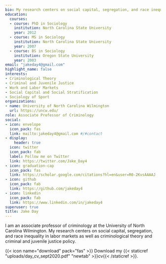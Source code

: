 ```yaml
---
bio: My research centers on social capital, segregation, and race inequality in labor markets as well as criminological theory and criminal and juvenile justice policy.
education:
  courses:
  - course: PhD in Sociology
    institution: North Carolina State University
    year: 2012
  - course: MS in Sociology
    institution: North Carolina State University
    year: 2007
  - course: BS in Sociology
    institution: Oregon State University
    year: 2003
email: "jakeday4@gmail.com"
highlight_name: false
interests:
- Criminological Theory
- Criminal and Juvenile Justice
- Work and Labor Markets 
- Social Capital and Social Stratification
- Sociology of Sport
organizations:
- name: University of North Carolina Wilmington
  url: https://uncw.edu/
role: Associate Professor of Criminology
social:
- icon: envelope
  icon_pack: fas
  link: mailto:jakeday4@gmail.com #/#contact
- display:
    header: true
  icon: twitter
  icon_pack: fab
  label: Follow me on Twitter
  link: https://twitter.com/Jake_Day4
- icon: graduation-cap
  icon_pack: fas
  link: https://scholar.google.com/citations?hl=en&user=R0-2KvsAAAAJ
- icon: github
  icon_pack: fab
  link: https://github.com/jakeday4
- icon: linkedin
  icon_pack: fab
  link: https://www.linkedin.com/in/jakeday4
superuser: true
title: Jake Day
---
```


I am an associate professor of criminology at the University of North Carolina Wilmington. My research centers on social capital, segregation, and race inequality in labor markets as well as criminological theory and criminal and juvenile justice policy. 

{{< icon name="download" pack="fas" >}} Download my {{< staticref "uploads/day_cv_sept2020.pdf" "newtab" >}}cv{{< /staticref >}}.
